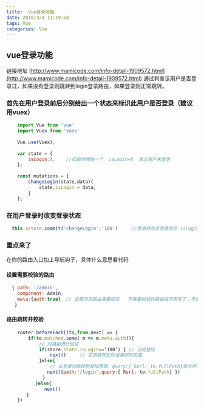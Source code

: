 ```yaml
---
title:  Vue登录功能
date: 2018/3/4 11:19:58 
tags: Vue
categories: Vue
---
```


## vue登录功能
链接地址 [http://www.mamicode.com/info-detail-1909572.html](http://www.mamicode.com/info-detail-1909572.html)
通过判断该用户是否登录过，如果没有登录则跳转到login登录路由，如果登录则正常跳转。

### 首先在用户登录前后分别给出一个状态来标识此用户是否登录（建议用vuex）
```js
	import Vue from 'vue'
	import Vuex from 'vuex'
	
	Vue.use(Vuex);
	
	var state = {
	    isLogin:0,    //初始时候给一个  isLogin=0  表示用户未登录
	};
	
	const mutations = {
	    changeLogin(state,data){
	        state.isLogin = data;
	    }
	};
```
###  在用户登录时改变登录状态
```js
  this.$store.commit('changeLogin','100')     //登录后改变登录状态 isLogin = 100 ；
```

### 重点来了
在你的路由入口加上导航钩子，具体什么意思看代码

#### 设置需要校验的路由
```js
  { path: '/admin', 
    component: Admin,
    meta:{auth:true}  // 设置当前路由需要校验   不需要校验的路由就不用写了；不要问为什么，自己去看官网
   }   
```
#### 路由跳转并校验
```js
	router.beforeEach((to,from,next) => {
	    if(to.matched.some( m => m.meta.auth)){
	        // 对路由进行验证
	        if(store.state.isLogin==‘100‘) { // 已经登陆
	            next()     // 正常跳转到你设置好的页面
	        }else{
	            // 未登录则跳转到登陆界面，query:{ Rurl: to.fullPath}表示把当前路由信息传递过去方便登录后跳转回来；
	　　 　　　　next({path:'/login',query:{ Rurl: to.fullPath} })
	 　　　　　} 
	　　　　}else{ 
	　　　　　　next() 
	　　} 
	})
```
